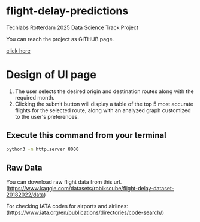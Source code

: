 # flight-delay-predictions
Techlabs Rotterdam 2025 Data Science Track Project

You can reach the project as GITHUB page.

[click here](https://fundatanyildiz.github.io/flight-delay-predictions/html_Files/RouteSelectionPage.html)
# Design of UI page
1. The user selects the desired origin and destination routes along with the required month.
2. Clicking the submit button will display a table of the top 5 most accurate flights for the selected route, along with an analyzed graph customized to the user's  preferences.

## Execute this command from your terminal
```bash
python3 -m http.server 8000
```
## Raw Data
You can download raw flight data from this url. (https://www.kaggle.com/datasets/robikscube/flight-delay-dataset-20182022/data)

For checking IATA codes for airports and airlines: (https://www.iata.org/en/publications/directories/code-search/)

